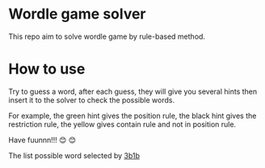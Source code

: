 # Wordle game solver
This repo aim to solve wordle game by rule-based method.

# How to use 
Try to guess a word, after each guess, they will give you several hints then insert it to the solver to check the possible words.

For example, the green hint gives the position rule, the black hint gives the restriction rule, the yellow gives contain rule and not in position rule.

Have fuunnn!!! :blush: :blush:

The list possible word selected by [3b1b](https://github.com/3b1b/videos/blob/master/_2022/wordle/data/possible_words.txt)

